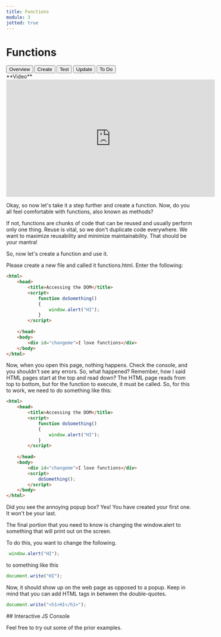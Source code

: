 ```yaml
---
title: Functions
module: 3
jotted: true
---
```


# Functions
<div class="tab">
  <button class="tablinks active" onclick="openTab(event, 'Overview')">Overview</button>
  <button class="tablinks" onclick="openTab(event, 'Create')">Create</button>
  <button class="tablinks" onclick="openTab(event, 'Test')">Test</button>
  <button class="tablinks" onclick="openTab(event, 'Update')">Update</button>
  <button class="tablinks" onclick="openTab(event, 'ToDo')">To Do</button>
</div>
<div id="Overview" class="tabcontent" style="display:block"  markdown="1">
**Video**
<div class="embed-responsive embed-responsive-16by9"><iframe width="560" height="315" src="https://www.youtube.com/embed/eLZjLu6yIgY" frameborder="0" allow="accelerometer; autoplay; encrypted-media; gyroscope; picture-in-picture" allowfullscreen></iframe></div>

Okay, so now let's take it a step further and create a function.  Now, do you all feel comfortable with functions, also known as methods? 

If not, functions are chunks of code that can be reused and usually perform only one thing.  Reuse is vital, so we don't duplicate code everywhere.  We want to maximize reusability and minimize maintainability.  That should be your mantra!
</div>


<div id="Create" class="tabcontent">
<div class="tabhtml" markdown="1">
So, now let's create a function and use it.

Please create a new file and called it functions.html.  Enter the following:

```html
<html>
    <head>
        <title>Accessing the DOM</title>
        <script>
            function doSomething()
            {
                window.alert("HI");
            }
        </script>
   
    </head>
    <body>
        <div id="changeme">I love functions</div>
    </body>
</html>
```
</div>
</div>
<div id="Test" class="tabcontent">
<div class="tabhtml" markdown="1">
Now, when you open this page, nothing happens.  Check the console, and you shouldn't see any errors.  So, what happened? Remember, how I said HTML pages start at the top and read down?  The HTML page reads from top to bottom, but for the function to execute, it must be called.  So, for this to work, we need to do something like this:

```html
<html>
    <head>
        <title>Accessing the DOM</title>
        <script>
            function doSomething()
            {
                window.alert("HI");
            }
        </script>
   
    </head>
    <body>
        <div id="changeme">I love functions</div>
        <script>
            doSomething();
        </script>
    </body>
</html>
```

Did you see the annoying popup box?  Yes!  You have created your first one.  It won't be your last.
</div>
</div>
<div id="Update" class="tabcontent">
<div class="tabhtml" markdown="1">
The final portion that you need to know is changing the window.alert to something that will print out on the screen.

To do this, you want to change the following.

```js
 window.alert("HI");
```

to something like this

```js
document.write("HI");
```

Now, it should show up on the web page as opposed to a popup.  Keep in mind that you can add HTML tags in between the double-quotes.

```js
document.write("<h1>HI</h1>");
```
</div>
</div>
<div id="ToDo" class="tabcontent" >
<div class="tabhtml" markdown="1">
## Interactive JS Console

Feel free to try out some of the prior examples.

<div id="jotted-demo-1" class="jotted-theme-stacked"></div>

<script>
    new Jotted(document.querySelector("#jotted-demo-1"), {
    files: [
        {
            type: "js",
            hide: false,
            content: "// try out operators, values, etc, here...\n\n// as an example\nconsole.log( typeof \"Hello World!\");\nconsole.log( 5*10 == 50 );\n\n\n"
        }
    ],
    showBlank: false,
    showResult: false,
    plugins: [
        { name: 'ace', options: { "maxLines": 50 } },
        { name: 'console', options: { autoClear: false } },
    ]
});
</script>
</div>
</div>

